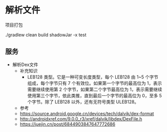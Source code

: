 # 解析文件
项目打包

./gradlew clean build shadowJar -x test

## 服务
- 解析Dex文件
  - 补充知识
    - LEB128 类型。它是一种可变长度类型，每个 LEB128 由 1~5 个字节组成，每个字节只有 7 个有效位。如果第一个字节的最高位为 1，表示需要继续使用第 2 个字节，如果第二个字节最高位为 1，表示需要继续使用第三个字节，依此类推，直到最后一个字节的最高位为 0，至多 5 个字节。除了 LEB128 以外，还有无符号类型 ULEB128。
  - 参考
  - https://source.android.google.cn/devices/tech/dalvik/dex-format
  - http://androidxref.com/9.0.0_r3/xref/dalvik/libdex/DexFile.h
  - https://juejin.cn/post/6844903847647772686
